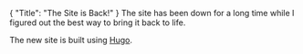 {
	"Title": "The Site is Back!"
}
The site has been down for a long time while I figured out the best way to bring it back to life.

The new site is built using [Hugo](http://hugo.spf13.com/).
